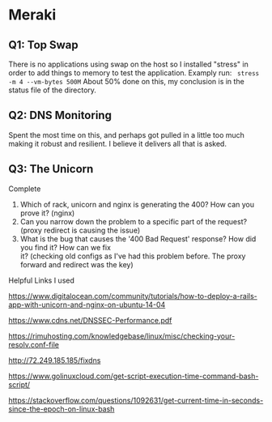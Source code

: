 # Meraki 



## Q1: Top Swap 

There is no applications using swap on the host so I installed "stress" in order to add things to memory to test the application. Examply run: `` stress -m 4 --vm-bytes 500M``
About 50% done on this, my conclusion is in the status file of the directory.

## Q2: DNS Monitoring

Spent the most time on this, and perhaps got pulled in a little too much making it robust and resilient. I believe it delivers all that is asked. 

## Q3: The Unicorn 

Complete  

1. Which of rack, unicorn and nginx is generating the 400? How can you prove it?  (nginx)
2. Can you narrow down the problem to a specific part of the request?  (proxy redirect is causing the issue)
3. What is the bug that causes the '400 Bad Request' response? How did you find it? How can we fix  
it?  (checking old configs as I've had this problem before.  The proxy forward and redirect was the key) 


Helpful Links I used

https://www.digitalocean.com/community/tutorials/how-to-deploy-a-rails-app-with-unicorn-and-nginx-on-ubuntu-14-04

https://www.cdns.net/DNSSEC-Performance.pdf

https://rimuhosting.com/knowledgebase/linux/misc/checking-your-resolv.conf-file

http://72.249.185.185/fixdns

https://www.golinuxcloud.com/get-script-execution-time-command-bash-script/

https://stackoverflow.com/questions/1092631/get-current-time-in-seconds-since-the-epoch-on-linux-bash


